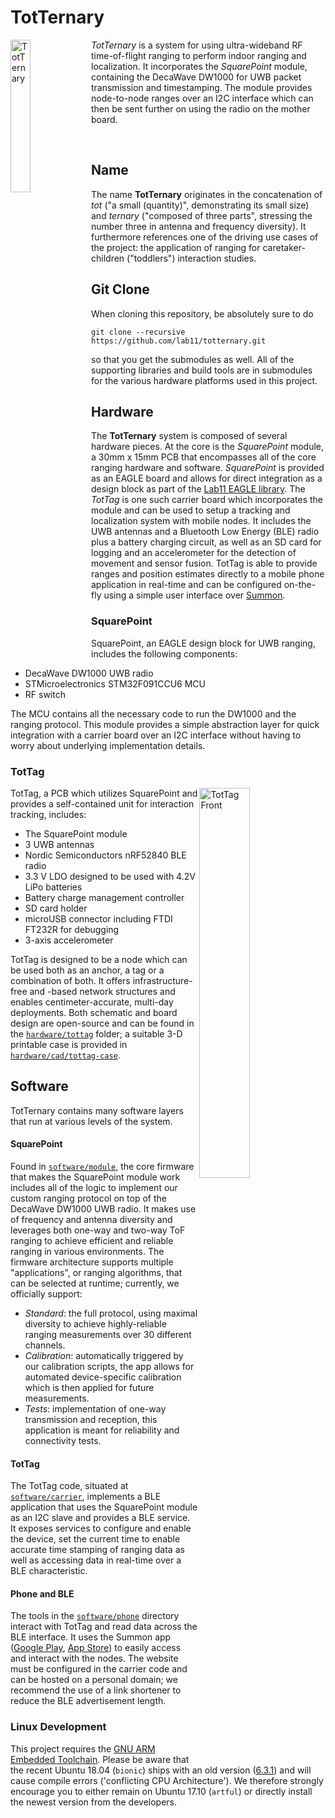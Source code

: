 TotTernary
=========

<img src="https://raw.githubusercontent.com/lab11/totternary/master/media/tern_comic_1280.png" alt="TotTernary" width="25%" align="left">

*TotTernary* is a system for using ultra-wideband RF time-of-flight ranging to perform indoor ranging and localization.
It incorporates the *SquarePoint* module, containing the DecaWave DW1000 for UWB packet transmission and timestamping.
The module provides node-to-node ranges over an I2C interface which can then be sent further on using the radio on the mother board.

<br>

Name
----

The name **TotTernary** originates in the concatenation of *tot* ("a small (quantity)", demonstrating its small size) and *ternary* ("composed of three parts", stressing the number three in antenna and frequency diversity). It furthermore references one of the driving use cases of the project: the application of
ranging for caretaker-children ("toddlers") interaction studies.


Git Clone
---------

When cloning this repository, be absolutely sure to do

    git clone --recursive https://github.com/lab11/totternary.git

so that you get the submodules as well. All of the supporting
libraries and build tools are in submodules for the various
hardware platforms used in this project.


Hardware
--------

The **TotTernary** system is composed of several hardware pieces. At the core is the
*SquarePoint* module, a 30mm x 15mm PCB that encompasses all of the
core ranging hardware and software. *SquarePoint* is provided as an EAGLE board and allows for direct integration as a design block as part of the [Lab11 EAGLE library](https://github.com/lab11/eagle). The *TotTag* is one such
carrier board which incorporates the module and can be used to setup a tracking and localization system with mobile nodes. It includes the UWB antennas and a Bluetooth Low Energy (BLE) radio plus a battery charging circuit, as well as an SD card for logging and an accelerometer for the detection of movement and sensor fusion.
TotTag is able to provide ranges and position estimates directly to a mobile phone application in real-time and can be configured on-the-fly using a simple user interface over [Summon](https://github.com/lab11/summon).

### SquarePoint

SquarePoint, an EAGLE design block for UWB ranging, includes the following components:

- DecaWave DW1000 UWB radio
- STMicroelectronics STM32F091CCU6 MCU
- RF switch

The MCU contains all the necessary code to run the DW1000 and the ranging
protocol. This module provides a simple abstraction layer for quick integration with a carrier board over an I2C interface without having to worry about underlying implementation details.

### TotTag

  <img src="https://raw.githubusercontent.com/lab11/totternary/master/media/tottag_vE_front.jpg" alt="TotTag Front" width="40%;" align="right">

TotTag, a PCB which utilizes SquarePoint and provides a self-contained unit for interaction tracking, includes:

- The SquarePoint module
- 3 UWB antennas
- Nordic Semiconductors nRF52840 BLE radio
- 3.3 V LDO designed to be used with 4.2V LiPo batteries
- Battery charge management controller
- SD card holder
- microUSB connector including FTDI FT232R for debugging
- 3-axis accelerometer

TotTag is designed to be a node which can be used both as an anchor, a tag or a combination of both. It offers infrastructure-free and -based network structures and enables centimeter-accurate, multi-day deployments. Both schematic and board design are open-source and can be found in the [`hardware/tottag`](hardware/tottag) folder; a suitable 3-D printable case is provided in [`hardware/cad/tottag-case`](hardware/cad/tottag-case/).


Software
--------

TotTernary contains many software layers that run at various levels of
the system.

#### SquarePoint

Found in [`software/module`](software/module/), the core firmware that makes the SquarePoint module work
includes all of the logic to implement our custom ranging protocol on top of the DecaWave DW1000 UWB radio. It makes use of frequency and antenna diversity and leverages both one-way and two-way ToF ranging to achieve efficient and reliable ranging in various environments. The firmware architecture supports multiple "applications", or ranging algorithms, that can
be selected at runtime; currently, we officially support:

- *Standard*: the full protocol, using maximal diversity to achieve highly-reliable ranging measurements over 30 different channels.
- *Calibration*: automatically triggered by our calibration scripts, the app allows for automated device-specific calibration which is then applied for future measurements.
- *Tests*: implementation of one-way transmission and reception, this application is meant for reliability and connectivity tests.

#### TotTag

The TotTag code, situated at [`software/carrier`](software/carrier/), implements a BLE application
that uses the SquarePoint module as an I2C slave and provides
a BLE service. It exposes services to configure and enable the device, set the current time to enable accurate time stamping of ranging data as well as accessing data in real-time over a BLE characteristic.

#### Phone and BLE

The tools in the [`software/phone`](software/phone/) directory interact with TotTag and read data
across the BLE interface. It uses the Summon app ([Google Play](https://play.google.com/store/apps/details?id=edu.umich.eecs.lab11.summon), [App Store](https://itunes.apple.com/us/app/summon-lab11/id1051205682)) to easily access and interact with the nodes. The website must be configured in the carrier code and can be hosted on a personal domain; we recommend the use of a link shortener to reduce the BLE advertisement length.

### Linux Development

This project requires the [GNU ARM Embedded Toolchain](https://developer.arm.com/open-source/gnu-toolchain/gnu-rm). Please be aware that the recent Ubuntu 18.04 (`bionic`) ships with an old version ([6.3.1](https://launchpad.net/ubuntu/bionic/+source/gcc-arm-none-eabi)) and will cause compile errors ('conflicting CPU Architecture'). We therefore strongly encourage you to either remain on Ubuntu 17.10 (`artful`) or directly install the newest version from the developers.
